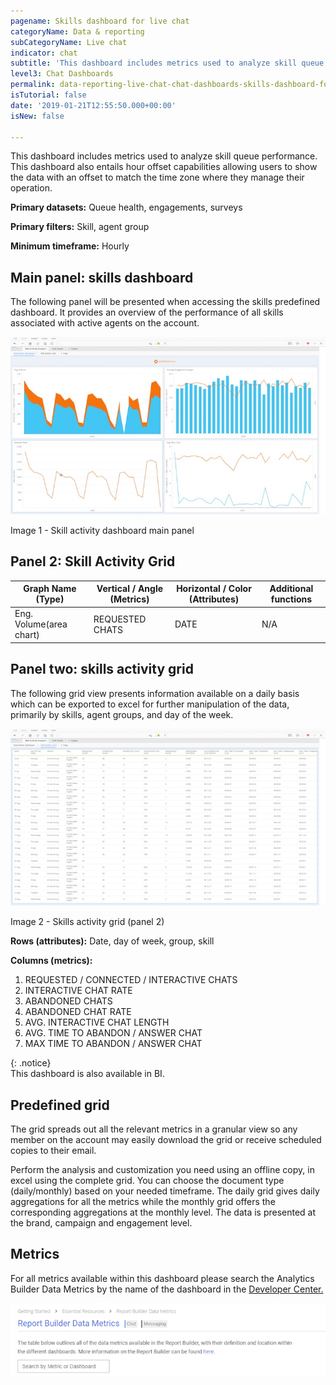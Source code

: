 ```yaml
---
pagename: Skills dashboard for live chat
categoryName: Data & reporting
subCategoryName: Live chat
indicator: chat
subtitle: 'This dashboard includes metrics used to analyze skill queue performance '
level3: Chat Dashboards
permalink: data-reporting-live-chat-chat-dashboards-skills-dashboard-for-live-chat.html
isTutorial: false
date: '2019-01-21T12:55:50.000+00:00'
isNew: false

---
```

This dashboard includes metrics used to analyze skill queue performance. This dashboard also entails hour offset capabilities allowing users to show the data with an offset to match the time zone where they manage their operation.

**Primary datasets:** Queue health, engagements, surveys

**Primary filters:** Skill, agent group

**Minimum timeframe:** Hourly

## Main panel: skills dashboard

The following panel will be presented when accessing the skills predefined dashboard. It provides an overview of the performance of all skills associated with active agents on the account.

![](/img/Skill-Activity-Dashboard.jpg)

Image 1 - Skill activity dashboard main panel

## Panel 2: Skill Activity Grid

| Graph Name (Type) | Vertical / Angle (Metrics) | Horizontal / Color (Attributes) | Additional functions |
| --- | --- | --- | --- |
| Eng. Volume(area chart) | REQUESTED CHATS | DATE | N/A |

## Panel two: skills activity grid

The following grid view presents information available on a daily basis which can be exported to excel for further manipulation of the data, primarily by skills, agent groups, and day of the week.

![](/img/Skill-Activity-Grid.jpg)

Image 2 - Skills activity grid (panel 2)

**Rows (attributes):** Date, day of week, group, skill

**Columns (metrics):**

1. REQUESTED / CONNECTED / INTERACTIVE CHATS
2. INTERACTIVE CHAT RATE
3. ABANDONED CHATS
4. ABANDONED CHAT RATE
5. AVG. INTERACTIVE CHAT LENGTH
6. AVG. TIME TO ABANDON / ANSWER CHAT
7. MAX TIME TO ABANDON / ANSWER CHAT

{: .notice}  
This dashboard is also available in BI.

## Predefined grid

The grid spreads out all the relevant metrics in a granular view so any member on the account may easily download the grid or receive scheduled copies to their email.

Perform the analysis and customization you need using an offline copy, in excel using the complete grid. You can choose the document type (daily/monthly) based on your needed timeframe. The daily grid gives daily aggregations for all the metrics while the monthly grid offers the corresponding aggregations at the monthly level. The data is presented at the brand, campaign and engagement level.

## Metrics

For all metrics available within this dashboard please search the Analytics Builder Data Metrics by the name of the dashboard in the [Developer Center.](https://developers.liveperson.com/essential-resources-report-builder-data-metrics.html#documenttitlecontainer)

![](/img/General-Data-metrics-table.png)
